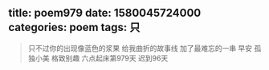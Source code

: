 title: poem979
date: 1580045724000
categories: poem
tags: 只
---
> 只不过你的出现像蓝色的浆果
给我曲折的故事线
加了最难忘的一串
早安
孤独小美
格致别趣
六点起床第979天 迟到96天